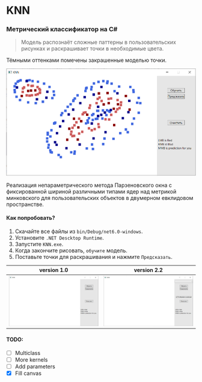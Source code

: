 # KNN
### Метрический классификатор на C#

> Модель распознаёт сложные паттерны в пользовательских рисунках и раскрашивает точки в необходимые цвета.

Тёмными оттенками помечены закрашенные моделью точки.

<img src="https://github.com/occ4sion/KNN/blob/master/preview/preview.png" width="600" alt="Иллюстрация"/>

Реализация непараметрического метода Парзеновского окна с фиксированной шириной различными типами ядер над метрикой минковского для пользовательских объектов в двумерном евклидовом пространстве.

#### Как попробовать?
1. Скачайте все файлы из `bin/Debug/net6.0-windows`.
2. Установите `.NET Descktop Runtime`.
3. Запустите `KNN.exe`.
4. Когда закончите рисовать, `обучите` модель.
5. Поставьте точки для раскрашивания и нажмите `Предсказать`.

|version 1.0|version 2.2|
|-----------|-----------|
| <img src="https://github.com/occ4sion/KNN/blob/master/preview/KNN1.gif" width="400" alt="v1.0"/> | <img src="https://github.com/occ4sion/KNN/blob/master/preview/KNN2.gif" width="400" alt="v2.2"/> |

#### TODO:

- [ ] Multiclass
- [ ] More kernels
- [ ] Add parameters
- [x] Fill canvas